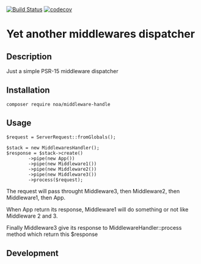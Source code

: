 [![Build Status](https://travis-ci.org/Akanoa/NoaMiddlewareHandler.svg?branch=master)](https://travis-ci.org/Akanoa/NoaMiddlewareHandler)
[![codecov](https://codecov.io/gh/Akanoa/NoaMiddlewareHandler/branch/master/graph/badge.svg)](https://codecov.io/gh/Akanoa/NoaMiddlewareHandler)
# Yet another middlewares dispatcher

## Description

Just a simple PSR-15 middleware dispatcher

## Installation

    composer require noa/middleware-handle

## Usage

    $request = ServerRequest::fromGlobals();
    
    $stack = new MiddlewaresHandler();
    $response = $stack->create()
            ->pipe(new App())
            ->pipe(new Middleware1())
            ->pipe(new Middleware2())
            ->pipe(new Middleware3())
            ->process($request);
            
The request will pass throught Middleware3, then Middleware2, then Middleware1, then App.

When App return its response, Middleware1 will do something or not like Middleware 2 and 3.

Finally Middleware3 give its response to MiddlewareHandler::process method which return this $response

## Development           
    